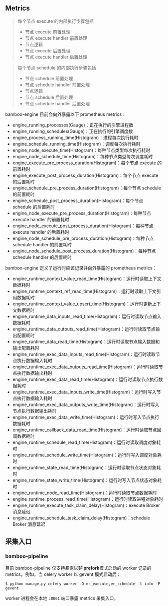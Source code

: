 
## Metrics

> 每个节点 execute 的内部执行步骤包括
> - 节点 execute 前置处理
> - 节点 execute handler 前置处理
> - 节点逻辑
> - 节点 execute 后置处理
> - 节点 execute handler 后置处理

> 每个节点 schedule 的内部执行步骤包括
> - 节点 schedule 前置处理
> - 节点 schedule handler 前置处理
> - 节点逻辑
> - 节点 schedule 后置处理
> - 节点 schedule handler 后置处理


bamboo-engine 目前会向外暴露以下 prometheus metrics：

- engine_running_processes(Gauge)：正在执行的引擎进程数
- engine_running_schedules(Gauge)：正在执行的引擎调度数
- engine_process_running_time(Histogram)：进程每次执行耗时
- engine_schedule_running_time(Histogram)：调度每次执行耗时
- engine_node_execute_time(Histogram)：每种节点类型每次执行耗时
- engine_node_schedule_time(Histogram)：每种节点类型每次调度耗时
- engine_execute_pre_process_duration(Histogram)：每个节点 execute 的前置耗时
- engine_execute_post_process_duration(Histogram)：每个节点 execute 的后置耗时
- engine_schedule_pre_process_duration(Histogram)：每个节点 schedule 的前置耗时
- engine_schedule_post_process_duration(Histogram)：每个节点 schedule 的后置耗时
- engine_node_execute_pre_process_duration(Histogram)：每种节点 execute handler 的前置耗时
- engine_node_execute_post_process_duration(Histogram)：每种节点 execute handler 的后置耗时
- engine_node_schedule_pre_process_duration(Histogram)：每种节点 schedule handler 的前置耗时
- engine_node_schedule_post_process_duration(Histogram)：每种节点 schedule handler 的后置耗时

bamboo-engine 定义了运行时应该记录并向外暴露的 prometheus metrics：

- engine_runtime_context_value_read_time(Histogram)：运行时读取上下文数据耗时
- engine_runtime_context_ref_read_time(Histogram)：运行时读取上下文引用数据耗时
- engine_runtime_context_value_upsert_time(Histogram)：运行时更新上下文数据耗时
- engine_runtime_data_inputs_read_time(Histogram)：运行时读取节点输入数据耗时
- engine_runtime_data_outputs_read_time(Histogram)：运行时读取节点输出配置耗时
- engine_runtime_data_read_time(Histogram)：运行时读取节点输入数据和输出配置耗时
- engine_runtime_exec_data_inputs_read_time(Histogram)：运行时读取节点执行数据输入耗时
- engine_runtime_exec_data_outputs_read_time(Histogram)：运行时读取节点执行数据输出耗时
- engine_runtime_exec_data_read_time(Histogram)：运行时读取节点执行数据耗时
- engine_runtime_exec_data_inputs_write_time(Histogram)：运行时写入节点执行数据输入耗时
- engine_runtime_exec_data_outputs_write_time(Histogram)：运行时写入节点执行数据输出耗时
- engine_runtime_exec_data_write_time(Histogram)：运行时写入节点执行数据耗时
- engine_runtime_callback_data_read_time(Histogram)：运行时读取节点回调数据耗时
- engine_runtime_schedule_read_time(Histogram)：运行时读取调度对象耗时
- engine_runtime_schedule_write_time(Histogram)：运行时写入调度对象耗时
- engine_runtime_state_read_time(Histogram)：运行时读取节点状态对象耗时
- engine_runtime_state_write_time(Histogram)：运行时写入节点状态对象耗时
- engine_runtime_node_read_time(Histogram)：运行时读取节点数据耗时
- engine_runtime_process_read_time(Histogram)：运行时读取进程对象耗时
- engine_runtime_execute_task_claim_delay(Histogram)：execute Broker 消息延迟
- engine_runtime_schedule_task_claim_delay(Histogram)：schedule Broker 消息延迟

## 采集入口

### bamboo-pipeline

目前 bamboo-pipeline 仅支持暴露以**非 prefork**模式启动的 worker 记录的 metrics。例如，当 celery worker 以 gevent 模式启动后：

```shell
$ python manage.py celery worker -Q er_execute,er_schedule -l info -P gevent
```

worker 进程会在本地 `:8001` 端口暴露 metrics 采集入口。